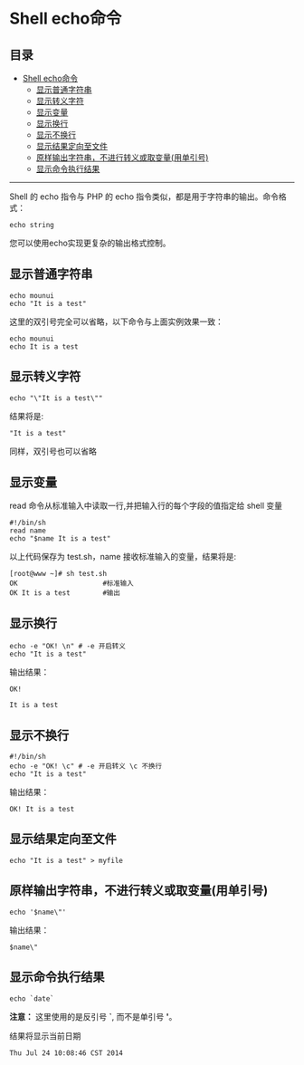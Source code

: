 # Shell echo命令

## 目录

* [Shell echo命令](#shell-echo命令)
  * [显示普通字符串](#显示普通字符串)
  * [显示转义字符](#显示转义字符)
  * [显示变量](#显示变量)
  * [显示换行](#显示换行)
  * [显示不换行](#显示不换行)
  * [显示结果定向至文件](#显示结果定向至文件)
  * [原样输出字符串，不进行转义或取变量(用单引号)](#原样输出字符串不进行转义或取变量用单引号)
  * [显示命令执行结果](#显示命令执行结果)

--------

Shell 的 echo 指令与 PHP 的 echo 指令类似，都是用于字符串的输出。命令格式：

```shell
echo string
```

您可以使用echo实现更复杂的输出格式控制。

## 显示普通字符串

```
echo mounui
echo "It is a test"
```

这里的双引号完全可以省略，以下命令与上面实例效果一致：

```shell
echo mounui
echo It is a test
```

## 显示转义字符

```shell
echo "\"It is a test\""
```

结果将是:

```shell
"It is a test"
```

同样，双引号也可以省略

## 显示变量

read 命令从标准输入中读取一行,并把输入行的每个字段的值指定给 shell 变量

```shell
#!/bin/sh
read name
echo "$name It is a test"
```

以上代码保存为 test.sh，name 接收标准输入的变量，结果将是:

```shell
[root@www ~]# sh test.sh
OK                     #标准输入
OK It is a test        #输出
```

## 显示换行

```shell
echo -e "OK! \n" # -e 开启转义
echo "It is a test"
```

输出结果：

```shell
OK!

It is a test
```

## 显示不换行

```shell
#!/bin/sh
echo -e "OK! \c" # -e 开启转义 \c 不换行
echo "It is a test"
```

输出结果：

```shell
OK! It is a test
```

## 显示结果定向至文件

```shell
echo "It is a test" > myfile
```

## 原样输出字符串，不进行转义或取变量(用单引号)

```shell
echo '$name\"'
```

输出结果：

```shell
$name\"
```

## 显示命令执行结果

```shell
echo `date`
```

**注意：** 这里使用的是反引号 **\`**, 而不是单引号 **'**。

结果将显示当前日期

```shell
Thu Jul 24 10:08:46 CST 2014
```
